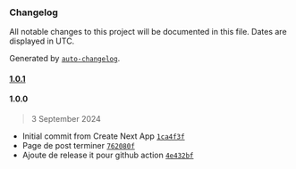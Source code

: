 ### Changelog

All notable changes to this project will be documented in this file. Dates are displayed in UTC.

Generated by [`auto-changelog`](https://github.com/CookPete/auto-changelog).

#### [1.0.1](https://github.com/Woody97442/okaze-reunion-nextjs/compare/1.0.0...1.0.1)

#### 1.0.0

> 3 September 2024

- Initial commit from Create Next App [`1ca4f3f`](https://github.com/Woody97442/okaze-reunion-nextjs/commit/1ca4f3ff5eb09efb92fb02f154311e2e28d3be80)
- Page de post terminer [`762080f`](https://github.com/Woody97442/okaze-reunion-nextjs/commit/762080f67f5d0f8010cb769956762dd7a4fd2648)
- Ajoute de release it pour github action [`4e432bf`](https://github.com/Woody97442/okaze-reunion-nextjs/commit/4e432bf2c51024f934ccae00cf8670cdb3363b53)

